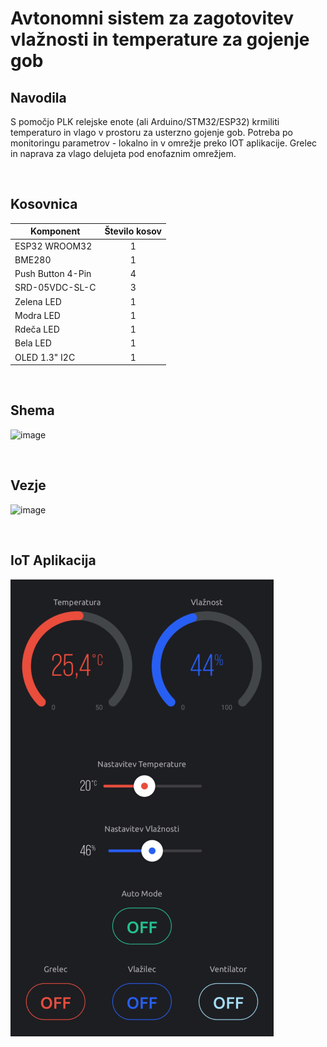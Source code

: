# Avtonomni sistem za zagotovitev vlažnosti in temperature za gojenje gob
## Navodila
S pomočjo PLK relejske enote (ali Arduino/STM32/ESP32) krmiliti temperaturo in vlago v prostoru za usterzno gojenje gob. Potreba po monitoringu parametrov - lokalno in v omrežje preko IOT aplikacije. Grelec in naprava za vlago delujeta pod enofaznim omrežjem.

<br />

## Kosovnica
|Komponent        |Število kosov|
|-----------------|:-----------:|
|ESP32 WROOM32    |1            |
|BME280           |1            |
|Push Button 4-Pin|4            |
|SRD-05VDC-SL-C   |3            |
|Zelena LED       |1            |
|Modra LED        |1            |
|Rdeča LED        |1            |
|Bela LED         |1            |
|OLED 1.3" I2C    |1            |

<br />

## Shema
![image](https://github.com/Snicl/Maturitetna_naloga/assets/123487347/d716d2f1-0c6d-4210-a5fe-74f500c97c7f)

<br />

## Vezje
![image]()

<br />

## IoT Aplikacija 
![image](https://github.com/Snicl/Maturitetna_naloga/blob/main/Media/IoT%20Aplikacija.png?raw=true)

